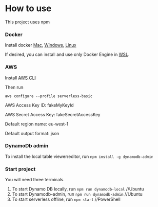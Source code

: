 # How to use
This project uses npm

### Docker
Install docker 
[Mac](https://docs.docker.com/desktop/install/mac-install/), 
[Windows](https://docs.docker.com/desktop/install/windows-install/), 
[Linux](https://docs.docker.com/desktop/install/linux-install/) 

If desired, you can install and use only Docker Engine in [WSL](https://docs.docker.com/engine/install/ubuntu/). 

### AWS
Install [AWS CLI](https://docs.aws.amazon.com/cli/latest/userguide/getting-started-install.html)

Then run
```
aws configure --profile serverless-basic
```
AWS Access Key ID: fakeMyKeyId

AWS Secret Access Key: fakeSecretAccessKey

Default region name: eu-west-1

Default output format: json

### DynamoDb admin
To install the local table viewer/editor, run `npm install -g dynamodb-admin`

### Start project
You will need three terminals
1. To start Dynamo DB locally, run `npm run dynamodb-local` //Ubuntu
2. To start Dynamodb-admin, run `npm run dynamodb-admin` //Ubuntu
3. To start serverless offline, run `npm start` //PowerShell
